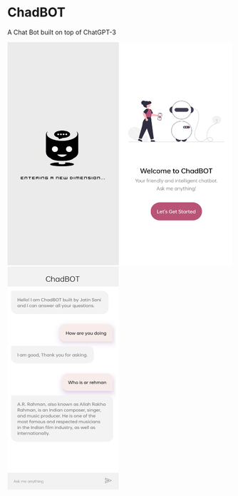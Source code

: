 # ChadBOT
A Chat Bot built on top of ChatGPT-3

<p float="left">
  <img src="UI-Images/img1.png" width="250" height="500" />
  <img src="UI-Images/img2.jpg" width="250" height="500" />
  <img src="UI-Images/img3.jpg" width="250" height="500" />
</p>
